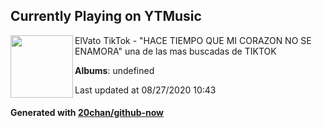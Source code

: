 ## Currently Playing on YTMusic

[<img align="left" width="100" src="https://i.ytimg.com/vi/zErzCe4pDIU/sddefault.jpg?sqp=-oaymwEWCJADEOEBIAQqCghqEJQEGHgg6AJIWg&rs">](https://music.youtube.com/channel/UCFI-9xkBAw08lcit-iBH0Dw)

ElVato TikTok - "HACE TIEMPO QUE MI CORAZON NO SE ENAMORA" una de las mas buscadas de TIKTOK

**Albums**: undefined

Last updated at 08/27/2020 10:43

#### Generated with [20chan/github-now](https://github.com/20chan/github-now)


<!--
**20chan/20chan** is a ✨ _special_ ✨ repository because its `README.md` (this file) appears on your GitHub profile.

Here are some ideas to get you started:

- 🔭 I’m currently working on ...
- 🌱 I’m currently learning ...
- 👯 I’m looking to collaborate on ...
- 🤔 I’m looking for help with ...
- 💬 Ask me about ...
- 📫 How to reach me: ...
- 😄 Pronouns: ...
- ⚡ Fun fact: ...
-->
